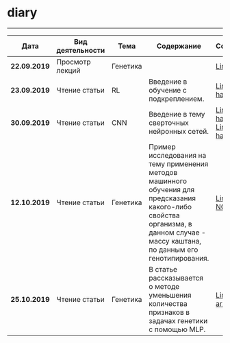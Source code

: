 # diary
* * *
| Дата | Вид деятельности | Тема | Содержание | Ссылка |
| --- | --- | --- | --- | --- |
| **22.09.2019** | Просмотр лекций | Генетика | | [Link](https://zagadkigenoma.ru/zaghadki_ghienoma)|
| **23.09.2019** | Чтение статьи | RL | Введение в обучение с подкреплением. | [Link to habr 1](https://habr.com/ru/company/newprolab/blog/343834/) |
| **30.09.2019** | Чтение статьи | CNN | Введение в тему сверточных нейронных сетей. | [Link to habr 1](https://habr.com/ru/post/348000/), [Link to habr 2](https://habr.com/ru/post/348028/)|
| **12.10.2019** | Чтение статьи | Генетика | Пример исследования на тему применения методов машинного обучения для предсказания какого-либо свойства организма, в данном случае - массу каштана, по данным его генотипирования. | [Link to NCBI](https://www.ncbi.nlm.nih.gov/pmc/articles/PMC6739505/) |
| **25.10.2019** | Чтение статьи | Генетика | В статье рассказывается о методе уменьшения количества признаков в задачах генетики с помощью MLP. | [Link to arxiv](https://arxiv.org/pdf/1611.09340v3.pdf) |
